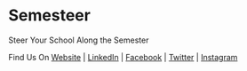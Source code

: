 # Semesteer

Steer Your School Along the Semester

Find Us On [Website](https://www.semesteer.com/) | [LinkedIn](https://www.linkedin.com/company/semesteerApp) | [Facebook](https://www.facebook.com/semesteerApp) | [Twitter](https://twitter.com/semesteerApp) | [Instagram](https://www.instagram.com/semesteerApp)
